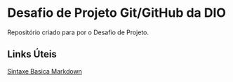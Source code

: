 # Desafio de Projeto Git/GitHub da DIO
Repositório criado para por o Desafio de Projeto.

## Links Úteis
[Sintaxe Basica Markdown](https://www.markdownguide.org/basic-syntax/)

